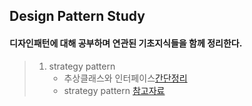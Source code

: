 ## Design Pattern Study

#### 디자인패턴에 대해 공부하며 연관된 기초지식들을 함께 정리한다.

> 1. strategy pattern
>    * 추상클래스와 인터페이스[간단정리](https://pro-growth.tistory.com/213)
>    * strategy pattern [참고자료](https://gmlwjd9405.github.io/2018/07/06/strategy-pattern.html)
